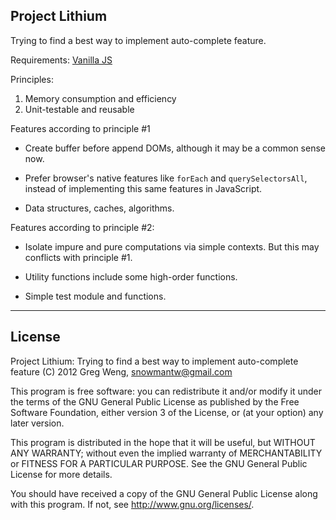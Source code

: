 
## Project Lithium

Trying to find a best way to implement auto-complete feature.

Requirements: [Vanilla JS](http://vanilla-js.com/)

Principles:

1. Memory consumption and efficiency
2. Unit-testable and reusable

Features according to principle #1

* Create buffer before append DOMs, although it may be a common sense now.
* Prefer browser's native features like `forEach` and `querySelectorsAll`,
instead of implementing this same features in JavaScript.

* Data structures, caches, algorithms.

Features according to principle #2:

* Isolate impure and pure computations via simple contexts.
But this may conflicts with principle #1.

* Utility functions include some high-order functions.
* Simple test module and functions. 

---

## License 

Project Lithium: Trying to find a best way to implement auto-complete feature (C) 2012 Greg Weng, snowmantw@gmail.com

This program is free software: you can redistribute it and/or modify it under the terms of the GNU General Public License as published by the Free Software Foundation, either version 3 of the License, or (at your option) any later version.

This program is distributed in the hope that it will be useful, but WITHOUT ANY WARRANTY; without even the implied warranty of MERCHANTABILITY or FITNESS FOR A PARTICULAR PURPOSE. See the GNU General Public License for more details.

You should have received a copy of the GNU General Public License along with this program. If not, see http://www.gnu.org/licenses/.
